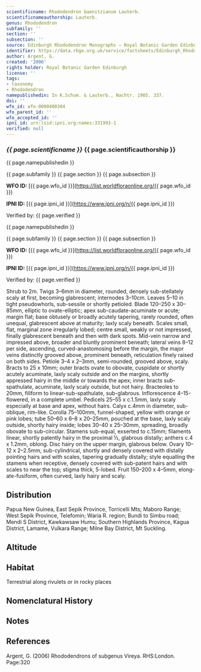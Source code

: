 ```yaml
---
scientificname: Rhododendron baenitzianum Lauterb.
scientificnameauthorship: Lauterb.
genus: Rhododendron
subfamily: ''
section: ''
subsection: ''
source: Edinburgh Rhododendron Monographs – Royal Botanic Garden Edinburgh
identifier: https://data.rbge.org.uk/service/factsheets/Edinburgh_Rhododendron_Monographs.xhtml
author: Argent, G.
created: '2006'
rights holder: Royal Botanic Garden Edinburgh
license: ''
tags:
- taxonomy
- Rhododendron
namepublishedin: In K.Schum. & Lauterb., Nachtr. 1905. 337.
doi: ''
wfo_id: wfo-0000400384
wfo_parent_id: ''
wfo_accepted_id: ''
ipni_id: urn:lsid:ipni.org:names:331993-1
verified: null
---
```

### _{{ page.scientificname }}_ {{ page.scientificauthorship }}
 {{ page.namepublishedin }}

{{ page.subfamily }} {{ page.section }} {{ page.subsection }}

**WFO ID:** [{{ page.wfo_id }}](https://list.worldfloraonline.org/{{ page.wfo_id }})

**IPNI ID:** [{{ page.ipni_id }}](https://www.ipni.org/n/{{ page.ipni_id }})

Verified by: {{ page.verified }}

 {{ page.namepublishedin }}

{{ page.subfamily }} {{ page.section }} {{ page.subsection }}

**WFO ID:** [{{ page.wfo_id }}](https://list.worldfloraonline.org/{{ page.wfo_id }})

**IPNI ID:** [{{ page.ipni_id }}](https://www.ipni.org/n/{{ page.ipni_id }})

Verified by: {{ page.verified }}



Shrub to 2m. Twigs 3–6mm in diameter, rounded, densely sub-stellately scaly at first, becoming glabrescent; internodes 3–10cm. Leaves 5–10 in tight pseudo­whorls, sub-sessile or shortly petioled. Blade 120–250 x 30–85mm, elliptic to ovate-elliptic; apex sub-caudate-acuminate or acute; margin flat; base obtusely or broadly acutely tapering, rarely rounded, often unequal, glabrescent above at maturity; laxly scaly beneath. Scales small, flat, marginal zone irregularly lobed; centre small, weakly or not impressed, finally glabrescent beneath and then with dark spots. Mid-vein narrow and impressed above, broader and bluntly prominent beneath; lateral veins 8–12 per side, ascending, curved-anastomosing before the margin, the major veins distinctly grooved above, prominent beneath, reticulation finely raised on both sides. Peti­ole 3–4 x 2–3mm, semi-rounded, grooved above, scaly. Bracts to 25 x 10mm; outer bracts ovate to obovate, cuspidate or shortly acutely acuminate, laxly scaly outside and on the margins, shortly appressed hairy in the middle or towards the apex; inner bracts sub-spathulate, acuminate, laxly scaly outside, but not hairy. Bracteoles to 20mm, filiform to linear-sub-spathulate, sub-glabrous. Inflorescence 4–15-flowered, in a complete umbel. Pedicels 25–55 x c.1.5mm, laxly scaly especially at base and apex, without hairs. Calyx c.4mm in diameter, sub-oblique, rim-like. Corolla 75–100mm, funnel-shaped, yellow with orange or pink lobes; tube 50–60 x 6–8 x 20–25mm, pouched at the base, laxly scaly outside, shortly hairy inside; lobes 30–40 x 25–30mm, spreading, broadly obovate to sub-circular. Stamens sub-equal, exserted to c.15mm; filaments linear, shortly patently hairy in the proximal ½, glabrous distally; anthers c.4 x 1.2mm, oblong. Disc hairy on the upper margin, glabrous below. Ovary 10–12 x 2–2.5mm, sub-cylindrical, shortly and densely covered with distally pointing hairs and with scales, tapering gradually distally; style equalling the stamens when receptive, densely covered with sub-patent hairs and with scales to near the top; stigma thick, 5-lobed. Fruit 150–200 x 4–5mm, elong­ate-fusiform, often curved, laxly hairy and scaly.

## Distribution
Papua New Guinea, East Sepik Province, Torricelli Mts; Maboro Range; West Sepik Province, Telefomin; Waria R. region; Bundi to Simbu road; Mendi S District, Kawkawsaw Humu; Southern Highlands Province, Kagua District, Lamame, Vulkara Range; Milne Bay District, Mt Suckling.

## Altitude


## Habitat
Terrestrial along rivulets or in rocky places

## Nomenclatural History

                       
## Notes


## References

Argent, G. (2006) Rhododendrons of subgenus Vireya. RHS:London. Page:320
